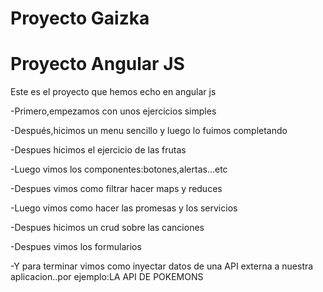 # Proyecto Gaizka
<h1>Proyecto Angular JS</h1>
<p>Este es el proyecto que hemos echo en angular js</p>
<p>-Primero,empezamos con unos ejercicios simples</p>
<p>-Después,hicimos un menu sencillo y luego lo fuimos completando</p>
<p>-Despues hicimos el ejercicio de las frutas</p>
<p>-Luego vimos los componentes:botones,alertas...etc</p>
<p>-Despues vimos como filtrar hacer maps y reduces</p>
<p>-Luego vimos como hacer las promesas y los servicios</p>
<p>-Despues hicimos un crud sobre las canciones<p>
<p>-Despues vimos los formularios</p>
<p>-Y para terminar vimos como inyectar datos de una API externa a nuestra aplicacion..por ejemplo:LA API DE POKEMONS</p>




